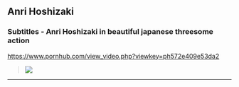  ## Anri Hoshizaki
 ### Subtitles - Anri Hoshizaki in beautiful japanese threesome action
 https://www.pornhub.com/view_video.php?viewkey=ph572e409e53da2
 >![](https://di.phncdn.com/videos/201605/07/76031131/original/(m=ecuKGgaaaa)(mh=my-7zTU77x0Ozyv6)9.jpg)
 ---
